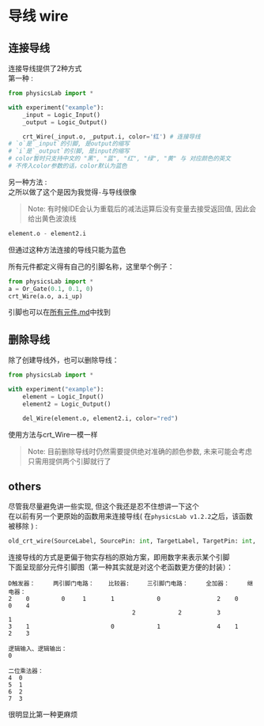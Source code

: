 # 导线 wire

## 连接导线
连接导线提供了2种方式  
第一种 :  
```Python
from physicsLab import *

with experiment("example"):
    _input = Logic_Input()
    _output = Logic_Output()

    crt_Wire(_input.o, _putput.i, color='红') # 连接导线
# `o`是`_input`的引脚, 是output的缩写
# `i`是`_output`的引脚, 是input的缩写
# color暂时只支持中文的 "黑", "蓝", "红", "绿", "黄" 与 对应颜色的英文
# 不传入color参数的话，color默认为蓝色
```

另一种方法 :  
之所以做了这个是因为我觉得`-`与导线很像  
> Note: 有时候IDE会认为重载后的减法运算后没有变量去接受返回值, 因此会给出黄色波浪线
```Python
element.o - element2.i
```
但通过这种方法连接的导线只能为蓝色  

所有元件都定义得有自己的引脚名称，这里举个例子：  
```python
from physicsLab import *
a = Or_Gate(0.1, 0.1, 0)
crt_Wire(a.o, a.i_up)
```

引脚也可以在[所有元件.md](elements.md)中找到

## 删除导线
除了创建导线外，也可以删除导线：  
```Python
from physicsLab import *

with experiment("example"):
    element = Logic_Input()
    element2 = Logic_Output()

    del_Wire(element.o, element2.i, color="red")
```
使用方法与crt_Wire一模一样  
> Note: 目前删除导线时仍然需要提供绝对准确的颜色参数, 未来可能会考虑只需用提供两个引脚就行了

## others
尽管我尽量避免讲一些实现, 但这个我还是忍不住想讲一下这个  
在以前有另一个更原始的函数用来连接导线( 在`physicsLab v1.2.2`之后，该函数被移除 ) :
```Python
old_crt_wire(SourceLabel, SourcePin: int, TargetLabel, TargetPin: int, color = "蓝") -> None
```
连接导线的方式是更偏于物实存档的原始方案，即用数字来表示某个引脚  
下面呈现部分元件引脚图（第一种其实就是对这个老函数更方便的封装）：  
```
D触发器：     两引脚门电路：    比较器:     三引脚门电路：     全加器：     继电器：
2    0         0     1       1            0                2    0      0    4
                                   2            2          3             1
3    1                       0            1                4    1      2    3

逻辑输入、逻辑输出：
0  
  
二位乘法器：  
4  0  
5  1  
6  2  
7  3  
```
很明显比第一种更麻烦  